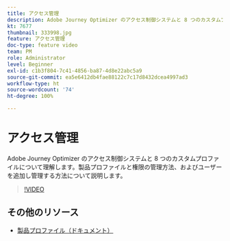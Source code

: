 ```yaml
---
title: アクセス管理
description: Adobe Journey Optimizer のアクセス制御システムと 8 つのカスタムプロファイルについて理解します。製品プロファイルと権限の管理方法、およびユーザーを追加し管理する方法について説明します。
kt: 7677
thumbnail: 333998.jpg
feature: アクセス管理
doc-type: feature video
team: PM
role: Administrator
level: Beginner
exl-id: c1b3f804-7c41-4856-ba87-4d8e22abc5a9
source-git-commit: ea5e6412db4fae88122c7c17d8432dcea4997ad3
workflow-type: ht
source-wordcount: '74'
ht-degree: 100%

---
```


# アクセス管理

Adobe Journey Optimizer のアクセス制御システムと 8 つのカスタムプロファイルについて理解します。製品プロファイルと権限の管理方法、およびユーザーを追加し管理する方法について説明します。

>[!VIDEO](https://video.tv.adobe.com/v/333998?quality=12)

## その他のリソース

* [製品プロファイル（ドキュメント）](https://experienceleague.adobe.com/docs/journey-optimizer/using/administration/ootb-product-profiles.html?lang=ja)
